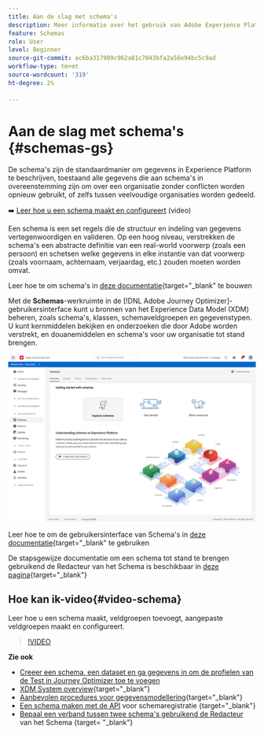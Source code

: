 ```yaml
---
title: Aan de slag met schema's
description: Meer informatie over het gebruik van Adobe Experience Platform-schema's in Adobe Journey Optimizer
feature: Schemas
role: User
level: Beginner
source-git-commit: ac6ba317909c962a81c7043bfa2a56e94bc5c9ad
workflow-type: tm+mt
source-wordcount: '319'
ht-degree: 2%

---
```


# Aan de slag met schema&#39;s {#schemas-gs}

De schema&#39;s zijn de standaardmanier om gegevens in Experience Platform te beschrijven, toestaand alle gegevens die aan schema&#39;s in overeenstemming zijn om over een organisatie zonder conflicten worden opnieuw gebruikt, of zelfs tussen veelvoudige organisaties worden gedeeld.

➡️ [Leer hoe u een schema maakt en configureert](#video-schema) (video)

Een schema is een set regels die de structuur en indeling van gegevens vertegenwoordigen en valideren. Op een hoog niveau, verstrekken de schema&#39;s een abstracte definitie van een real-world voorwerp (zoals een persoon) en schetsen welke gegevens in elke instantie van dat voorwerp (zoals voornaam, achternaam, verjaardag, etc.) zouden moeten worden omvat.

Leer hoe te om schema&#39;s in [deze documentatie](https://experienceleague.adobe.com/docs/experience-platform/xdm/schema/composition.html){target=&quot;_blank&quot; te bouwen

Met de **Schemas**-werkruimte in de [!DNL Adobe Journey Optimizer]-gebruikersinterface kunt u bronnen van het Experience Data Model (XDM) beheren, zoals schema&#39;s, klassen, schemaveldgroepen en gegevenstypen. U kunt kernmiddelen bekijken en onderzoeken die door Adobe worden verstrekt, en douanemiddelen en schema&#39;s voor uw organisatie tot stand brengen.

![](assets/schemas-home.png)

Leer hoe te om de gebruikersinterface van Schema&#39;s in [deze documentatie](https://experienceleague.adobe.com/docs/experience-platform/xdm/ui/overview.html){target=&quot;_blank&quot; te gebruiken

De stapsgewijze documentatie om een schema tot stand te brengen gebruikend de Redacteur van het Schema is beschikbaar in [deze pagina](https://experienceleague.adobe.com/docs/experience-platform/xdm/tutorials/create-schema-ui.html){target=&quot;_blank&quot;}


## Hoe kan ik-video{#video-schema}

Leer hoe u een schema maakt, veldgroepen toevoegt, aangepaste veldgroepen maakt en configureert.

>[!VIDEO](https://video.tv.adobe.com/v/334461?quality=12)

**Zie ook**

* [Creeer een schema, een dataset en ga gegevens in om de profielen van de Test in Journey Optimizer toe te voegen](building-journeys/creating-test-profiles.md)
* [XDM System overview](https://experienceleague.adobe.com/docs/experience-platform/xdm/home.html?lang=nl){target=&quot;_blank&quot;}
* [Aanbevolen procedures voor gegevensmodellering](https://experienceleague.adobe.com/docs/experience-platform/xdm/schema/best-practices.html){target=&quot;_blank&quot;}
* [Een schema maken met de API](https://experienceleague.adobe.com/docs/experience-platform/xdm/tutorials/create-schema-api.html) voor schemaregistratie {target=&quot;_blank&quot;}
* [Bepaal een verband tussen twee schema&#39;s gebruikend de Redacteur](https://experienceleague.adobe.com/docs/experience-platform/xdm/tutorials/relationship-ui.html) van het Schema {target= &quot;_blank&quot;}

